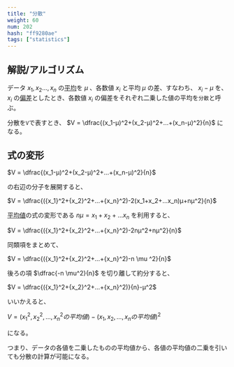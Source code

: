 ```yaml
---
title: "分散"
weight: 60
num: 202
hash: "ff9280ae"
tags: ["statistics"]
---
```


## 解説/アルゴリズム

データ $x_1,x_2...,x_n$ の[平均](/f46de367)を $\mu$ 、各数値 $x_i$ と平均 $\mu$ の差、すなわち、 $x_i-μ$ を、 $x_i$ の[偏差](/60c25301)としたとき、各数値 $x_i$ の偏差をそれぞれ二乗した値の平均を`分散`と呼ぶ。

分散を`V`で表すとき、 $V = \dfrac{(x_1-μ)^2+(x_2-μ)^2+...+(x_n-μ)^2}{n}$ になる。

## 式の変形

$V = \dfrac{(x_1-μ)^2+(x_2-μ)^2+...+(x_n-μ)^2}{n}$

の右辺の分子を展開すると、

$V = \dfrac{({x_1}^2+{x_2}^2+...+{x_n}^2)-2(x_1+x_2+...x_n)μ+nμ^2}{n}$

[平均値](/f46de367)の式の変形である $n \mu = x_1+x_2+...x_n$ を利用すると、

$V = \dfrac{({x_1}^2+{x_2}^2+...+{x_n}^2)-2nμ^2+nμ^2}{n}$

同類項をまとめて、

$V = \dfrac{({x_1}^2+{x_2}^2+...+{x_n}^2)-n \mu ^2}{n}$

後ろの項 $\dfrac{-n \mu^2}{n}$ を切り離して約分すると、

$V = \dfrac{({x_1}^2+{x_2}^2+...+{x_n}^2)}{n}-μ^2$

いいかえると、

$V = ({x_1}^2, {x_2}^2, ..., {x_n}^2 の平均値) - (x_1, x_2, ..., x_n の平均値)^2$

になる。

つまり、データの各値を二乗したものの平均値から、各値の平均値の二乗を引いても分散の計算が可能になる。
